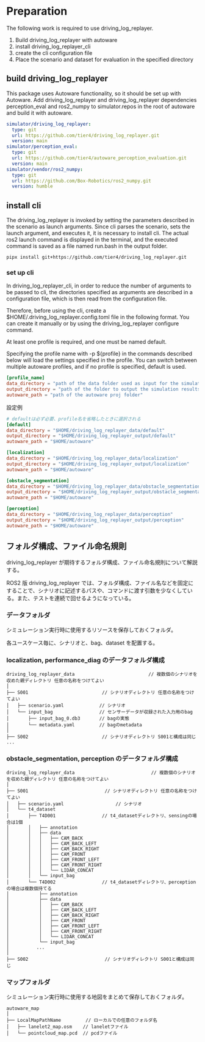 # Preparation

The following work is required to use driving_log_replayer.

1. Build driving_log_replayer with autoware
2. install driving_log_replayer_cli
3. create the cli configuration file
4. Place the scenario and dataset for evaluation in the specified directory

## build driving_log_replayer

This package uses Autoware functionality, so it should be set up with Autoware.
Add driving_log_replayer and driving_log_replayer dependencies perception_eval and ros2_numpy to simulator.repos in the root of autoware and build it with autoware.

```yaml
simulator/driving_log_replayer:
  type: git
  url: https://github.com/tier4/driving_log_replayer.git
  version: main
simulator/perception_eval:
  type: git
  url: https://github.com/tier4/autoware_perception_evaluation.git
  version: main
simulator/vendor/ros2_numpy:
  type: git
  url: https://github.com/Box-Robotics/ros2_numpy.git
  version: humble
```

## install cli

The driving_log_replayer is invoked by setting the parameters described in the scenario as launch arguments.
Since cli parses the scenario, sets the launch argument, and executes it, it is necessary to install cli.
The actual ros2 launch command is displayed in the terminal, and the executed command is saved as a file named run.bash in the output folder.

```shell
pipx install git+https://github.com/tier4/driving_log_replayer.git
```

### set up cli

In driving_log_replayer_cli, in order to reduce the number of arguments to be passed to cli, the directories specified as arguments are described in a configuration file, which is then read from the configuration file.

Therefore, before using the cli, create a $HOME/.driving_log_replayer.config.toml file in the following format.
You can create it manually or by using the driving_log_replayer configure command.

At least one profile is required, and one must be named default.

Specifying the profile name with -p ${profile} in the commands described below will load the settings specified in the profile.
You can switch between multiple autoware profiles, and if no profile is specified, default is used.

```toml
[profile_name]
data_directory = "path of the data folder used as input for the simulation"
output_directory = "path of the folder to output the simulation results"
autoware_path = "path of the autoware proj folder"
```

設定例

```toml
# defaultは必ず必要、profile名を省略したときに選択される
[default]
data_directory = "$HOME/driving_log_replayer_data/default"
output_directory = "$HOME/driving_log_replayer_output/default"
autoware_path = "$HOME/autoware"

[localization]
data_directory = "$HOME/driving_log_replayer_data/localization"
output_directory = "$HOME/driving_log_replayer_output/localization"
autoware_path = "$HOME/autoware"

[obstacle_segmentation]
data_directory = "$HOME/driving_log_replayer_data/obstacle_segmentation"
output_directory = "$HOME/driving_log_replayer_output/obstacle_segmentation"
autoware_path = "$HOME/autoware"

[perception]
data_directory = "$HOME/driving_log_replayer_data/perception"
output_directory = "$HOME/driving_log_replayer_output/perception"
autoware_path = "$HOME/autoware"
```

## フォルダ構成、ファイル命名規則

driving_log_replayer が期待するフォルダ構成、ファイル命名規則について解説する。

ROS2 版 driving_log_replayer では、フォルダ構成、ファイル名などを固定にすることで、シナリオに記述するパスや、コマンドに渡す引数を少なくしている。また、テストを連続で回せるようになっている。

### データフォルダ

シミュレーション実行時に使用するリソースを保存しておくフォルダ。

各ユースケース毎に、シナリオと、bag、dataset を配置する。

### localization, performance_diag のデータフォルダ構成

```shell
driving_log_replayer_data                           // 複数個のシナリオを収めた親ディレクトリ 任意の名称をつけてよい
│
├── S001                           // シナリオディレクトリ 任意の名称をつけてよい
│   ├── scenario.yaml             // シナリオ
│   └── input_bag                 // センサーデータが収録された入力用のbag
│       ├── input_bag_0.db3       // bagの実態
│       └── metadata.yaml         // bagのmetadata
│
├── S002                           // シナリオディレクトリ S001と構成は同じ
...

```

### obstacle_segmentation, perception のデータフォルダ構成

```shell
driving_log_replayer_data                            // 複数個のシナリオを収めた親ディレクトリ 任意の名称をつけてよい
│
├── S001                            // シナリオディレクトリ 任意の名称をつけてよい
│   ├── scenario.yaml                   // シナリオ
│   └── t4_dataset
│       ├── T4D001                 // t4_datasetディレクトリ、sensingの場合は1個
│       │   ├── annotation
│       │   ├── data
│       │   │   ├── CAM_BACK
│       │   │   ├── CAM_BACK_LEFT
│       │   │   ├── CAM_BACK_RIGHT
│       │   │   ├── CAM_FRONT
│       │   │   ├── CAM_FRONT_LEFT
│       │   │   ├── CAM_FRONT_RIGHT
│       │   │   └── LIDAR_CONCAT
│       │   └── input_bag
│       └── T4D002                 // t4_datasetディレクトリ、perceptionの場合は複数個持てる
│           ├── annotation
│           ├── data
│           │   ├── CAM_BACK
│           │   ├── CAM_BACK_LEFT
│           │   ├── CAM_BACK_RIGHT
│           │   ├── CAM_FRONT
│           │   ├── CAM_FRONT_LEFT
│           │   ├── CAM_FRONT_RIGHT
│           │   └── LIDAR_CONCAT
│           └── input_bag
│          ...
│
├── S002                            // シナリオディレクトリ S001と構成は同じ
```

### マップフォルダ

シミュレーション実行時に使用する地図をまとめて保存しておくフォルダ。

```shell
autoware_map
│
├── LocalMapPathName         // ローカルでの任意のフォルダ名
│   ├── lanelet2_map.osm    // laneletファイル
│   └── pointcloud_map.pcd  // pcdファイル

```

